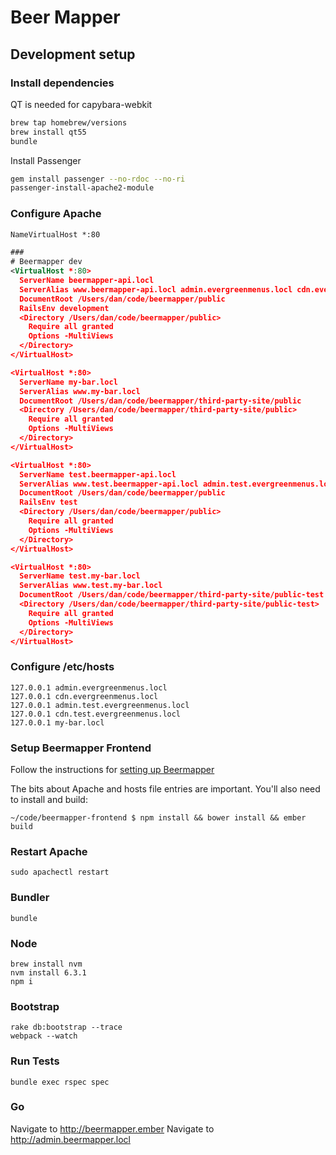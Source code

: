# Beer Mapper

## Development setup

### Install dependencies

QT is needed for capybara-webkit

```bash
brew tap homebrew/versions
brew install qt55
bundle
```

Install Passenger

```bash
gem install passenger --no-rdoc --no-ri
passenger-install-apache2-module
```

### Configure Apache

```xml
NameVirtualHost *:80

###
# Beermapper dev
<VirtualHost *:80>
  ServerName beermapper-api.locl
  ServerAlias www.beermapper-api.locl admin.evergreenmenus.locl cdn.evergreenmenus.locl
  DocumentRoot /Users/dan/code/beermapper/public
  RailsEnv development
  <Directory /Users/dan/code/beermapper/public>
    Require all granted
    Options -MultiViews
  </Directory>
</VirtualHost>

<VirtualHost *:80>
  ServerName my-bar.locl
  ServerAlias www.my-bar.locl
  DocumentRoot /Users/dan/code/beermapper/third-party-site/public
  <Directory /Users/dan/code/beermapper/third-party-site/public>
    Require all granted
    Options -MultiViews
  </Directory>
</VirtualHost>

<VirtualHost *:80>
  ServerName test.beermapper-api.locl
  ServerAlias www.test.beermapper-api.locl admin.test.evergreenmenus.locl cdn.test.evergreenmenus.locl
  DocumentRoot /Users/dan/code/beermapper/public
  RailsEnv test
  <Directory /Users/dan/code/beermapper/public>
    Require all granted
    Options -MultiViews
  </Directory>
</VirtualHost>

<VirtualHost *:80>
  ServerName test.my-bar.locl
  ServerAlias www.test.my-bar.locl
  DocumentRoot /Users/dan/code/beermapper/third-party-site/public-test
  <Directory /Users/dan/code/beermapper/third-party-site/public-test>
    Require all granted
    Options -MultiViews
  </Directory>
</VirtualHost>
```

### Configure /etc/hosts

```
127.0.0.1 admin.evergreenmenus.locl
127.0.0.1 cdn.evergreenmenus.locl
127.0.0.1 admin.test.evergreenmenus.locl
127.0.0.1 cdn.test.evergreenmenus.locl
127.0.0.1 my-bar.locl
```

### Setup Beermapper Frontend

Follow the instructions for [setting up Beermapper](https://github.com/DanOlson/beermapper-frontend)

The bits about Apache and hosts file entries are important. You'll also need to install and build:

`~/code/beermapper-frontend $ npm install && bower install && ember build`

### Restart Apache

`sudo apachectl restart`

### Bundler

`bundle`

### Node

```
brew install nvm
nvm install 6.3.1
npm i
```

### Bootstrap

```
rake db:bootstrap --trace
webpack --watch
```

### Run Tests

`bundle exec rspec spec`

### Go

Navigate to http://beermapper.ember
Navigate to http://admin.beermapper.locl
